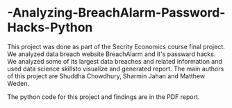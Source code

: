 # -Analyzing-BreachAlarm-Password-Hacks-Python

This project was done as part of the Secrity Economics course final project. We analyzed data breach website
BreachAlarm and it's passward hacks. We analyzed some of its largest data breaches and related information and used data science skillsto visualize and generated report.
The main authors of this project are Shuddha Chowdhury, Sharmin Jahan and Matthew Weden.

The python code for this project and findings are in the PDF report.

